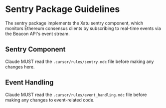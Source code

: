 # Sentry Package Guidelines

The sentry package implements the Xatu sentry component, which monitors Ethereum consensus clients by subscribing to real-time events via the Beacon API's event stream.

## Sentry Component
Claude MUST read the `.cursor/rules/sentry.mdc` file before making any changes here.

## Event Handling
Claude MUST read the `.cursor/rules/event_handling.mdc` file before making any changes to event-related code.